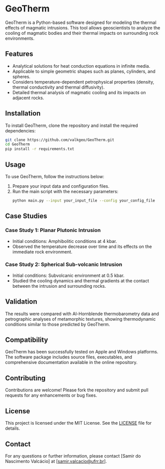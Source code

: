 # GeoTherm

GeoTherm is a Python-based software designed for modeling the thermal effects of magmatic intrusions. This tool allows geoscientists to analyze the cooling of magmatic bodies and their thermal impacts on surrounding rock environments.

## Features

- Analytical solutions for heat conduction equations in infinite media.
- Applicable to simple geometric shapes such as planes, cylinders, and spheres.
- Considers temperature-dependent petrophysical properties (density, thermal conductivity and thermal diffusivity).
- Detailed thermal analysis of magmatic cooling and its impacts on adjacent rocks.

## Installation

To install GeoTherm, clone the repository and install the required dependencies:

```bash
git clone https://github.com/valkgeo/GeoTherm.git
cd GeoTherm
pip install -r requirements.txt
```

## Usage

To use GeoTherm, follow the instructions below:

1. Prepare your input data and configuration files.
2. Run the main script with the necessary parameters:
    ```bash
    python main.py --input your_input_file --config your_config_file
    ```
## Case Studies

### Case Study 1: Planar Plutonic Intrusion

- Initial conditions: Amphibolitic conditions at 4 kbar.
- Observed the temperature decrease over time and its effects on the immediate rock environment.

### Case Study 2: Spherical Sub-volcanic Intrusion

- Initial conditions: Subvolcanic environment at 0.5 kbar.
- Studied the cooling dynamics and thermal gradients at the contact between the intrusion and surrounding rocks.

## Validation

The results were compared with Al-Hornblende thermobarometry data and petrographic analyses of metamorphic textures, showing thermodynamic conditions similar to those predicted by GeoTherm.

## Compatibility

GeoTherm has been successfully tested on Apple and Windows platforms. The software package includes source files, executables, and comprehensive documentation available in the online repository.

## Contributing

Contributions are welcome! Please fork the repository and submit pull requests for any enhancements or bug fixes.

## License

This project is licensed under the MIT License. See the [LICENSE](LICENSE) file for details.

## Contact

For any questions or further information, please contact [Samir do Nascimento Valcácio] at [samir.valcacio@ufrr.br].
